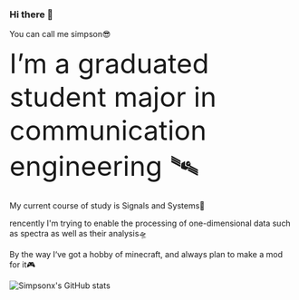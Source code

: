 ### Hi there 👋
You can call me simpson😎

<font size=20>I’m a graduated student major in communication engineering
🛰</font>

My current course of study is Signals and Systems📲

  rencently I'm trying to enable the processing of one-dimensional data such as spectra as well as their analysis🛸
  
By the way I‘ve got a hobby of minecraft, and always plan to make a mod for it🎮
  
![Simpsonx's GitHub stats](https://github-readme-stats.vercel.app/api?username=simpsonx)
<!--
**simpsonx/simpsonx** is a ✨ _special_ ✨ repository because its `README.md` (this file) appears on your GitHub profile.

Here are some ideas to get you started:

- 🔭 I’m currently working on ...
- 🌱 I’m currently learning ...
- 👯 I’m looking to collaborate on ...
- 🤔 I’m looking for help with ...
- 💬 Ask me about ...
- 📫 How to reach me: ...
- 😄 Pronouns: ...
- ⚡ Fun fact: ...
-->
